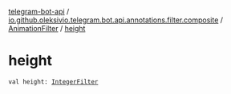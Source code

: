 [telegram-bot-api](../../index.md) / [io.github.oleksivio.telegram.bot.api.annotations.filter.composite](../index.md) / [AnimationFilter](index.md) / [height](./height.md)

# height

`val height: `[`IntegerFilter`](../../io.github.oleksivio.telegram.bot.api.annotations.filter.primitive/-integer-filter/index.md)